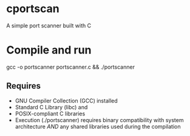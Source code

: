 # cportscan
A simple port scanner built with C

# Compile and run  
gcc -o portscanner portscanner.c && ./portscanner

## Requires
- GNU Compiler Collection (GCC) installed
- Standard C Library (libc) and
- POSIX-compliant C libraries
- Execution (./portscanner) requires binary compatibility with system architecture *AND* any shared libraries used during the compilation



